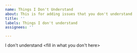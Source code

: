 ```yaml
---
name: Things I Don't Understand
about: This is for adding issues that you don't understand
title: ''
labels: Things I don't understand
assignees: ''

---
```


I don't understand <fill in what you don't here>

